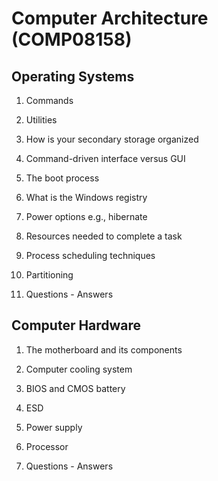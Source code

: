 # Computer Architecture (COMP08158)

## Operating Systems

1) Commands

2) Utilities

3) How is your secondary storage organized

4) Command-driven interface versus GUI

5) The boot process

6) What is the Windows registry

7) Power options e.g., hibernate

8) Resources needed to complete a task

9) Process scheduling techniques

10) Partitioning

11) Questions - Answers

## Computer Hardware
 
 1) The motherboard and its components

 2) Computer cooling system

 3) BIOS and CMOS battery

 4) ESD

 5) Power supply

 6) Processor

 7) Questions - Answers